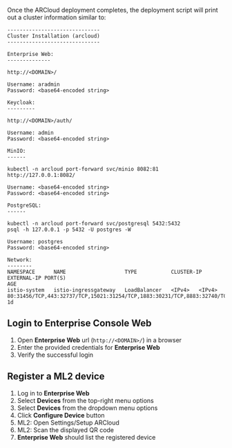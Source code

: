 Once the ARCloud deployment completes, the deployment script will print out a cluster information similar to:

```shell
------------------------------
Cluster Installation (arcloud)
------------------------------

Enterprise Web:
--------------

http://<DOMAIN>/

Username: aradmin
Password: <base64-encoded string>

Keycloak:
---------

http://<DOMAIN>/auth/

Username: admin
Password: <base64-encoded string>

MinIO:
------

kubectl -n arcloud port-forward svc/minio 8082:81
http://127.0.0.1:8082/

Username: <base64-encoded string>
Password: <base64-encoded string>

PostgreSQL:
------

kubectl -n arcloud port-forward svc/postgresql 5432:5432
psql -h 127.0.0.1 -p 5432 -U postgres -W

Username: postgres
Password: <base64-encoded string>

Network:
--------
NAMESPACE      NAME                   TYPE           CLUSTER-IP        EXTERNAL-IP PORT(S)                                                        AGE
istio-system   istio-ingressgateway   LoadBalancer   <IPv4>   <IPv4>   80:31456/TCP,443:32737/TCP,15021:31254/TCP,1883:30231/TCP,8883:32740/TCP    1d
```

## Login to Enterprise Console Web

1. Open **Enterprise Web** url (`http://<DOMAIN>/`) in a browser
2. Enter the provided credentials for **Enterprise Web**
3. Verify the successful login

## Register a ML2 device

1. Log in to **Enterprise Web**
2. Select **Devices** from the top-right menu options
3. Select **Devices** from the dropdown menu options
4. Click **Configure Device** button
5. ML2: Open Settings/Setup ARCloud
6. ML2: Scan the displayed QR code
7. **Enterprise Web** should list the registered device
